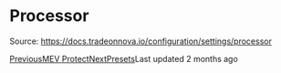 
# Processor

Source: https://docs.tradeonnova.io/configuration/settings/processor

[PreviousMEV Protect](/configuration/settings/mev-protect)[NextPresets](/configuration/settings/presets)Last updated 2 months ago

